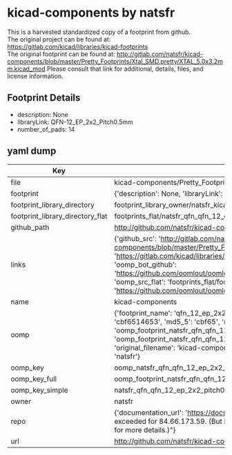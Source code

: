 # kicad-components by natsfr  
This is a harvested standardized copy of a footprint from github.  
The original project can be found at:  
https://gitlab.com/kicad/libraries/kicad-footprints  
The original footprint can be found at:
http://gitlab.com/natsfr/kicad-components/blob/master/Pretty_Footprints/Xtal_SMD.pretty/XTAL_5.0x3.2mm.kicad_mod
Please consult that link for additional, details, files, and license information.  
## Footprint Details
* description: None  
* libraryLink: QFN-12_EP_2x2_Pitch0.5mm  
* number_of_pads: 14  
## yaml dump  
| Key | Value |  
| --- | --- |  
| file | kicad-components/Pretty_Footprints/QFN.pretty/QFN-12_EP_2x2_Pitch0.5mm.kicad_mod |  
| footprint | {'description': None, 'libraryLink': 'QFN-12_EP_2x2_Pitch0.5mm', 'number_of_pads': 14} |  
| footprint_library_directory | footprint_library_owner/natsfr_kicad-components |  
| footprint_library_directory_flat | footprints_flat/natsfr_qfn_qfn_12_ep_2x2_pitch0_5mm/working |  
| github_path | http://github.com/natsfr/kicad-components/blob/master/Pretty_Footprints/QFN.pretty/QFN-12_EP_2x2_Pitch0.5mm.kicad_mod |  
| links | {'github_src': 'http://gitlab.com/natsfr/kicad-components/blob/master/Pretty_Footprints/Xtal_SMD.pretty/XTAL_5.0x3.2mm.kicad_mod', 'github_src_repo': 'https://gitlab.com/kicad/libraries/kicad-footprints', 'oomp_bot': 'footprints/natsfr_qfn_qfn_12_ep_2x2_pitch0_5mm/working', 'oomp_bot_github': 'https://github.com/oomlout/oomlout_oomp_footprint_bot/tree/main/footprints/natsfr_qfn_qfn_12_ep_2x2_pitch0_5mm/working', 'oomp_src_flat': 'footprints_flat/footprints_flat/natsfr_qfn_qfn_12_ep_2x2_pitch0_5mm/working', 'oomp_src_flat_github': 'https://github.com/oomlout/oomlout_oomp_footprint_src/tree/main/footprints_flat/natsfr_qfn_qfn_12_ep_2x2_pitch0_5mm/working'} |  
| name | kicad-components |  
| oomp | {'footprint_name': 'qfn_12_ep_2x2_pitch0_5mm', 'library_name': 'qfn', 'md5': 'cbf6514653ab841f20889caf38980ad6', 'md5_10': 'cbf6514653', 'md5_5': 'cbf65', 'md5_6': 'cbf651', 'oomp_key': 'oomp_natsfr_qfn_qfn_12_ep_2x2_pitch0_5mm', 'oomp_key_extra': 'oomp_footprint_natsfr_qfn_qfn_12_ep_2x2_pitch0_5mm', 'oomp_key_full': 'oomp_footprint_natsfr_qfn_qfn_12_ep_2x2_pitch0_5mm_cbf651', 'oomp_key_simple': 'natsfr_qfn_qfn_12_ep_2x2_pitch0_5mm', 'original_filename': 'kicad-components/Pretty_Footprints/QFN.pretty/QFN-12_EP_2x2_Pitch0.5mm.kicad_mod', 'owner_name': 'natsfr'} |  
| oomp_key | oomp_natsfr_qfn_qfn_12_ep_2x2_pitch0_5mm |  
| oomp_key_full | oomp_footprint_natsfr_qfn_qfn_12_ep_2x2_pitch0_5mm |  
| oomp_key_simple | natsfr_qfn_qfn_12_ep_2x2_pitch0_5mm |  
| owner | natsfr |  
| repo | {'documentation_url': 'https://docs.github.com/rest/overview/resources-in-the-rest-api#rate-limiting', 'message': "API rate limit exceeded for 84.66.173.59. (But here's the good news: Authenticated requests get a higher rate limit. Check out the documentation for more details.)"} |  
| url | http://github.com/natsfr/kicad-components |  


